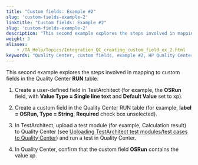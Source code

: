 ```yaml
--- 
title: "Custom fields: Example #2"
slug: 'custom-fields-example-2'
linktitle: "Custom fields: Example #2"
slug: 'custom-fields-example-2'
description: "This second example explores the steps involved in mapping to custom fields in the Quality Center RUN table."
weight: 3
aliases: 
    - /TA_Help/Topics/Integration_QC_creating_custom_field_ex_2.html
keywords: "Quality Center, custom fields, example #2, HP Quality Center, example #2, example #2, integration, custom fields, example #2"
---
```


This second example explores the steps involved in mapping to custom fields in the Quality Center **RUN** table.

1.  Create a user-defined field in TestArchitect \(for example, the **OSRun** field, with **Value Type = Single line text** and **Default Value** set to xp\).

2.  Create a custom field in the Quality Center RUN table \(for example, **label = OSRun, Type = String**, **Required** check box unselected\).

3.  In TestArchitect, upload a test module \(for example, Calculation result\) to Quality Center \(see [Uploading TestArchitect test modules/test cases to Quality Center](/TA_Help/Topics/Integration_QC_test_development_step_2.html)\) and run a test in Quality Center.

4.  In Quality Center, confirm that the custom field **OSRun** contains the value xp.





